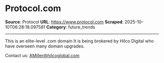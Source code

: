 # Protocol.com

**Source**: Protocol
**URL**: https://www.protocol.com
**Scraped**: 2025-10-10T06:28:18.097581
**Category**: future_trends

---

This is an elite-level .com domain
It is being brokered by Hilco Digital who have overseen many domain upgrades.

Contact us: AMiller@hilcoglobal.com

